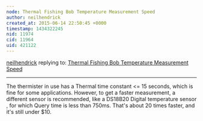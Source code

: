 ```yaml
---
node: Thermal Fishing Bob Temperature Measurement Speed
author: neilhendrick
created_at: 2015-06-14 22:50:45 +0000
timestamp: 1434322245
nid: 11974
cid: 11964
uid: 421122
---
```




[neilhendrick](../profile/neilhendrick) replying to: [Thermal Fishing Bob Temperature Measurement Speed](../notes/neilhendrick/06-11-2015/thermal-fishing-bob-temperature-measurement-speed)

----
The thermister in use has a Thermal time constant <= 15 seconds, which is fine for some applications. 
However, to get a faster measurement, a different sensor is recommended, like a DS18B20 Digital temperature sensor , for which Query time is less than 750ms. That's about 20 times faster, and it's still under $10.